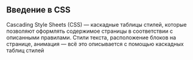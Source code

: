 ## Введение в CSS

Cascading Style Sheets (CSS) — каскадные таблицы стилей, которые позволяют оформлять содержимое страницы в соответствии с описанными правилами. Стили текста, расположение блоков на странице, анимация — всё это описывается с помощью каскадных таблиц стилей
